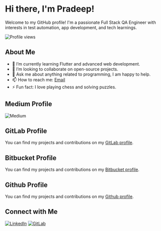 # Hi there, I'm Pradeep!

Welcome to my GitHub profile! I'm a passionate Full Stack QA Engineer with interests in test automation, app development, and tech learnings.

![Profile views](https://github.com/pradapjackie)

## About Me

- 🌱 I’m currently learning Flutter and advanced web development.
- 👯 I’m looking to collaborate on open-source projects.
- 💬 Ask me about anything related to programming, I am happy to help.
- 📫 How to reach me: [Email](mailto:pradapjackie@gmail.com)
- ⚡ Fun fact: I love playing chess and solving puzzles.

## Medium Profile

![Medium](https://pradappandiyan.medium.com/)

## GitLab Profile

You can find my projects and contributions on my [GitLab profile](https://gitlab.com/pradapjackie).

## Bitbucket Profile

You can find my projects and contributions on my [Bitbucket profile](https://bitbucket.org/pradapjackie/).

## Github Profile

You can find my projects and contributions on my [Github profile](https://github.com/pradapjackie).


## Connect with Me

[![LinkedIn](https://img.shields.io/badge/LinkedIn-blue?style=for-the-badge&logo=linkedin&logoColor=white)](https://www.linkedin.com/in/pradap-pandiyan/)
[![GitLab](https://img.shields.io/badge/GitLab-FC6D26?style=for-the-badge&logo=gitlab&logoColor=white)](https://gitlab.com/pradapjackie)
